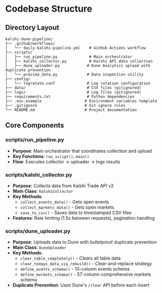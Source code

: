 # Codebase Structure

## Directory Layout
```
kalshi-dune-pipeline/
├── .github/workflows/
│   └── daily-kalshi-pipeline.yml    # GitHub Actions workflow
├── scripts/
│   ├── run_pipeline.py              # Main orchestrator
│   ├── kalshi_collector.py          # Kalshi API data collection
│   ├── dune_uploader.py            # Dune Analytics upload with duplicate prevention
│   └── preview_data.py             # Data inspection utility
├── config/
│   └── logrotate.conf              # Log rotation configuration
├── data/                           # CSV files (gitignored)
├── logs/                           # Log files (gitignored)
├── requirements.txt                # Python dependencies
├── .env.example                   # Environment variables template
├── .gitignore                     # Git ignore rules
└── README.md                      # Project documentation
```

## Core Components

### scripts/run_pipeline.py
- **Purpose**: Main orchestrator that coordinates collection and upload
- **Key Functions**: `run_script()`, `main()`
- **Flow**: Executes collector → uploader → logs results

### scripts/kalshi_collector.py
- **Purpose**: Collects data from Kalshi Trade API v2
- **Main Class**: `KalshiCollector`
- **Key Methods**: 
  - `collect_events_data()` - Gets open events
  - `collect_markets_data()` - Gets open markets
  - `save_to_csv()` - Saves data to timestamped CSV files
- **Features**: Rate limiting (1.5s between requests), pagination handling

### scripts/dune_uploader.py
- **Purpose**: Uploads data to Dune with bulletproof duplicate prevention
- **Main Class**: `DuneUploader`
- **Key Methods**:
  - `clear_table_completely()` - Clears all table data
  - `clear_todays_data_via_rebuild()` - Clear-and-replace strategy
  - `define_events_schema()` - 13-column events schema
  - `define_markets_schema()` - 57-column comprehensive markets schema
- **Duplicate Prevention**: Uses Dune's `/clear` API before each insert
